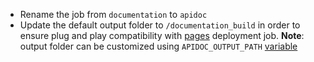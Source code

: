 * Rename the job from `documentation` to `apidoc`
* Update the default output folder to `/documentation_build` in order to
  ensure plug and play compatibility with [pages](/jobs/deployment/pages)
  deployment job. **Note**: output folder can be customized using
  `APIDOC_OUTPUT_PATH` [variable](#variables)